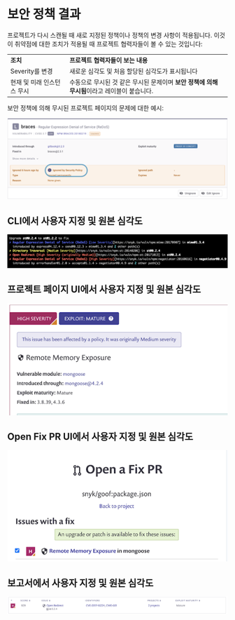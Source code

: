 # 보안 정책 결과

프로젝트가 다시 스캔될 때 새로 지정된 정책이나 정책의 변경 사항이 적용됩니다. 이것이 취약점에 대한 조치가 적용될 때 프로젝트 협력자들이 볼 수 있는 것입니다:

|            |                         |
|------------|-------------------------|
| **조치**    | **프로젝트 협력자들이 보는 내용** |
| Severity를 변경          | 새로운 심각도 및 처음 할당된 심각도가 표시됩니다 |
| 현재 및 미래 인스턴스 무시 | 수동으로 무시된 것 같은 무시된 문제이며 **보안 정책에 의해 무시됨**이라고 레이블이 붙습니다. |

보안 정책에 의해 무시된 프로젝트 페이지의 문제에 대한 예시:

![보안 정책에 의해 무시된 문제](../../../.gitbook/assets/screenshot_2021-07-28_at_12.50.46.png)

## CLI에서 사용자 지정 및 원본 심각도

<div align="left">

![CLI에서 사용자 지정 및 원본 심각도](../../../.gitbook/assets/unnamed.png)

</div>

## 프로젝트 페이지 UI에서 사용자 지정 및 원본 심각도

<div align="left">

![프로젝트 페이지 UI에서 사용자 지정 및 원본 심각도](../../../.gitbook/assets/unnamed-1.png)

</div>

## Open Fix PR UI에서 사용자 지정 및 원본 심각도

<div align="left">

![Open Fix PR UI에서 사용자 지정 및 원본 심각도](../../../.gitbook/assets/unnamed-2.png)

</div>

## 보고서에서 사용자 지정 및 원본 심각도

<div align="left">

![보고서에서 사용자 지정 및 원본 심각도](../../../.gitbook/assets/screenshot_2020-10-21_at_9.30.03_am.png)

</div>